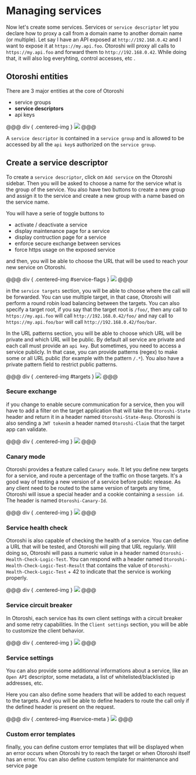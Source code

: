 # Managing services

Now let's create some services. Services or `service descriptor` let you declare how to proxy a call from a domain name to another domain name (or multiple). Let say I have an API exposed at `http://192.168.0.42` and I want to expose it at `https://my.api.foo`. Otoroshi will proxy all calls to `https://my.api.foo` and forward them to `http://192.168.0.42`. While doing that, it will also log everyhting, control accesses, etc .

## Otoroshi entities

There are 3 major entities at the core of Otoroshi

* service groups
* **service descriptors**
* api keys

@@@ div { .centered-img }
<img src="../img/models-service.png" />
@@@

A `service descriptor` is contained in a `service group` and is allowed to be accessed by all the `api key`s authorized on the `service group`.

## Create a service descriptor

To create a `service descriptor`, click on `Add service` on the Otoroshi sidebar. Then you will be asked to choose a name for the service what is the group of the service. You also have two buttons to create a new group and assign it to the service and create a new group with a name based on the service name.

You will have a serie of toggle buttons to

* activate / deactivate a service
* display maintenance page for a service
* display contruction page for a service
* enforce secure exchange between services
* force https usage on the exposed service

and then, you will be able to choose the URL that will be used to reach your new service on Otoroshi.

@@@ div { .centered-img #service-flags }
<img src="../img/new-service-flags.png" />
@@@

in the `service targets` section, you will be able to choose where the call will be forwarded. You can use multiple target, in that case, Otoroshi will perform a round robin load balancing between the targets. You can also specify a target root, if you say that the target root is `/foo/`, then any call to `https://my.api.foo` will call `http://192.168.0.42/foo/` and nay call to `https://my.api.foo/bar` will call `http://192.168.0.42/foo/bar`.

In the URL patterns section, you will be able to choose which URL will be private and which URL will be public. By default all service are private and each call must provide an `api key`. But sometimes, you need to access a service publicly. In  that case, you can provide patterns (regex) to make some or all URL public (for example with the pattern `/.*`). You also have a private pattern field to restrict public patterns.

@@@ div { .centered-img #targets }
<img src="../img/new-service-patterns.png" />
@@@

### Secure exchange

if you change to enable secure communication for a service, then you will have to add a filter on the target application that will take the `Otoroshi-State` header and return it in a header named `Otoroshi-State-Resp`. Otoroshi is also sending a `JWT token`in a header named `Otoroshi-Claim` that the target app can validate.

@@@ div { .centered-img }
<img src="../img/exchange.png" />
@@@

### Canary mode

Otoroshi provides a feature called `Canary mode`. It let you define new targets for a service, and route a percentage of the traffic on those targets. It's a good way of testing a new version of a service before public release. As any client need to be routed to the same version of targets any time, Otoroshi will issue a special header and a cookie containing a `session id`. The header is named `Otoroshi-Canary-Id`.

@@@ div { .centered-img }
<img src="../img/new-service-canary.png" />
@@@

### Service health check

Otoroshi is also capable of checking the health of a service. You can define a URL that will be tested, and Otoroshi will ping that URL regularly. Will doing so, Otoroshi will pass a numeric value in a header named `Otoroshi-Health-Check-Logic-Test`. You can respond with a header named `Otoroshi-Health-Check-Logic-Test-Result` that contains the value of `Otoroshi-Health-Check-Logic-Test` + 42 to indicate that the service is working properly.

@@@ div { .centered-img }
<img src="../img/new-service-healthcheck.png" />
@@@

### Service circuit breaker

In Otoroshi, each service has its own client settings with a circuit breaker and some retry capabilities. In the `Client settings` section, you will be able to customize the client behavior.

@@@ div { .centered-img }
<img src="../img/new-service-client.png" />
@@@

### Service settings

You can also provide some additionnal informations about a service, like an `Open API` descriptor, some metadata, a list of whitelisted/blacklisted ip addresses, etc.

Here you can also define some headers that will be added to each request to the targets. And you will be able to define headers to route the call only if the defined header is present on the request.

@@@ div { .centered-img #service-meta }
<img src="../img/new-service-meta.png" />
@@@

### Custom error templates

finally, you can define custom error templates that will be displayed when an error occurs when Otoroshi try to reach the target or when Otoroshi itself has an error. You can also define custom template for maintenance and service page
